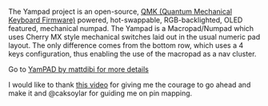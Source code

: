 The Yampad project is an open-source, [QMK (Quantum Mechanical Keyboard Firmware)](https://github.com/qmk/qmk_firmware) powered, hot-swappable, RGB-backlighted, OLED featured, mechanical numpad. 
The Yampad is a Macropad/Numpad which uses Cherry MX style mechanical switches laid out in the usual numeric pad layout. The only difference comes from the bottom row, which uses a 4 keys configuration, thus enabling the use of the macropad as a nav cluster.

Go to [YamPAD by mattdibi for more details](https://github.com/mattdibi/yampad)


I would like to thank [this video](https://www.youtube.com/watch?v=O_urj-rF3bQ) for giving me the courage to go ahead and make it and @caksoylar for guiding me on pin mapping.


